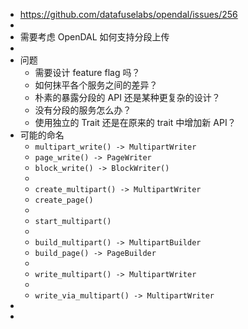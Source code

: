 - https://github.com/datafuselabs/opendal/issues/256
-
- 需要考虑 OpenDAL 如何支持分段上传
-
- 问题
	- 需要设计 feature flag 吗？
	- 如何抹平各个服务之间的差异？
	- 朴素的暴露分段的 API 还是某种更复杂的设计？
	- 没有分段的服务怎么办？
	- 使用独立的 Trait 还是在原来的 trait 中增加新 API？
- 可能的命名
	- `multipart_write() -> MultipartWriter`
	- `page_write() -> PageWriter`
	- `block_write() -> BlockWriter()`
	-
	- `create_multipart() -> MultipartWriter`
	- `create_page()`
	-
	- `start_multipart()`
	-
	- `build_multipart() -> MultipartBuilder`
	- `build_page() -> PageBuilder`
	-
	- `write_multipart() -> MultipartWriter`
	-
	- `write_via_multipart() -> MultipartWriter`
-
-
